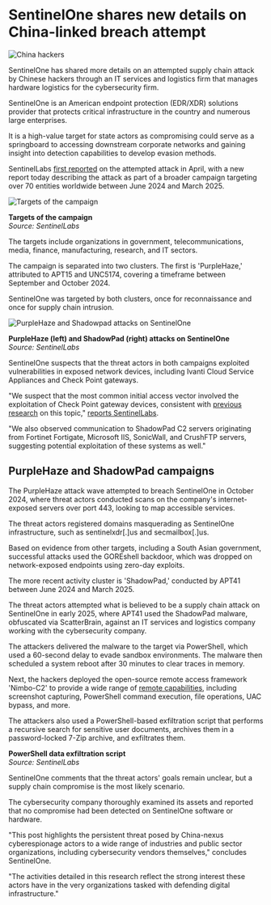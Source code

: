 # SentinelOne shares new details on China-linked breach attempt

![China hackers](https://www.bleepstatic.com/content/hl-images/2025/03/05/chinese-hacker-flag.jpg)

SentinelOne has shared more details on an attempted supply chain attack by Chinese hackers through an IT services and logistics firm that manages hardware logistics for the cybersecurity firm.

SentinelOne is an American endpoint protection (EDR/XDR) solutions provider that protects critical infrastructure in the country and numerous large enterprises.

It is a high-value target for state actors as compromising could serve as a springboard to accessing downstream corporate networks and gaining insight into detection capabilities to develop evasion methods.

SentinelLabs [first reported](https://www.sentinelone.com/labs/top-tier-target-what-it-takes-to-defend-a-cybersecurity-company-from-todays-adversaries/) on the attempted attack in April, with a new report today describing the attack as part of a broader campaign targeting over 70 entities worldwide between June 2024 and March 2025.

![Targets of the campaign](https://www.bleepstatic.com/images/news/u/1220909/2025/June/victims.jpg)

**Targets of the campaign**  
_Source: SentinelLabs_

The targets include organizations in government, telecommunications, media, finance, manufacturing, research, and IT sectors.

The campaign is separated into two clusters. The first is 'PurpleHaze,' attributed to APT15 and UNC5174, covering a timeframe between September and October 2024.

SentinelOne was targeted by both clusters, once for reconnaissance and once for supply chain intrusion.

![PurpleHaze and Shadowpad attacks on SentinelOne](https://www.bleepstatic.com/images/news/u/1220909/2025/June/purple-hz.jpg)

**PurpleHaze (left) and ShadowPad (right) attacks on SentinelOne**  
_Source: SentinelLabs_

SentinelOne suspects that the threat actors in both campaigns exploited vulnerabilities in exposed network devices, including Ivanti Cloud Service Appliances and Check Point gateways.

"We suspect that the most common initial access vector involved the exploitation of Check Point gateway devices, consistent with [previous research](https://www.orangecyberdefense.com/global/blog/cert-news/meet-nailaolocker-a-ransomware-distributed-in-europe-by-shadowpad-and-plugx-backdoors) on this topic," [reports SentinelLabs](https://www.sentinelone.com/labs/follow-the-smoke-china-nexus-threat-actors-hammer-at-the-doors-of-top-tier-targets/).

"We also observed communication to ShadowPad C2 servers originating from Fortinet Fortigate, Microsoft IIS, SonicWall, and CrushFTP servers, suggesting potential exploitation of these systems as well."

## PurpleHaze and ShadowPad campaigns

The PurpleHaze attack wave attempted to breach SentinelOne in October 2024, where threat actors conducted scans on the company's internet-exposed servers over port 443, looking to map accessible services.

The threat actors registered domains masquerading as SentinelOne infrastructure, such as sentinelxdr\[.\]us and secmailbox\[.\]us.

Based on evidence from other targets, including a South Asian government, successful attacks used the GOREshell backdoor, which was dropped on network-exposed endpoints using zero-day exploits.

The more recent activity cluster is 'ShadowPad,' conducted by APT41 between June 2024 and March 2025.

The threat actors attempted what is believed to be a supply chain attack on SentinelOne in early 2025, where APT41 used the ShadowPad malware, obfuscated via ScatterBrain, against an IT services and logistics company working with the cybersecurity company.

The attackers delivered the malware to the target via PowerShell, which used a 60-second delay to evade sandbox environments. The malware then scheduled a system reboot after 30 minutes to clear traces in memory.

Next, the hackers deployed the open-source remote access framework 'Nimbo-C2' to provide a wide range of [remote capabilities](https://github.com/itaymigdal/Nimbo-C2?tab=readme-ov-file#features), including screenshot capturing, PowerShell command execution, file operations, UAC bypass, and more.

The attackers also used a PowerShell-based exfiltration script that performs a recursive search for sensitive user documents, archives them in a password-locked 7-Zip archive, and exfiltrates them.

**PowerShell data exfiltration script**  
_Source: SentinelLabs_

SentinelOne comments that the threat actors' goals remain unclear, but a supply chain compromise is the most likely scenario.

The cybersecurity company thoroughly examined its assets and reported that no compromise had been detected on SentinelOne software or hardware.

"This post highlights the persistent threat posed by China-nexus cyberespionage actors to a wide range of industries and public sector organizations, including cybersecurity vendors themselves," concludes SentinelOne.

"The activities detailed in this research reflect the strong interest these actors have in the very organizations tasked with defending digital infrastructure."